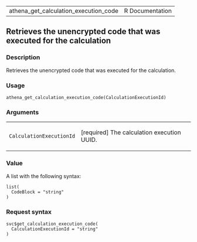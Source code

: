 <table style="width: 100%;">
<tbody>
<tr class="odd">
<td>athena_get_calculation_execution_code</td>
<td style="text-align: right;">R Documentation</td>
</tr>
</tbody>
</table>

## Retrieves the unencrypted code that was executed for the calculation

### Description

Retrieves the unencrypted code that was executed for the calculation.

### Usage

    athena_get_calculation_execution_code(CalculationExecutionId)

### Arguments

<table>
<colgroup>
<col style="width: 35%" />
<col style="width: 65%" />
</colgroup>
<tbody>
<tr class="odd">
<td><code
id="athena_get_calculation_execution_code_:_CalculationExecutionId">CalculationExecutionId</code></td>
<td><p>[required] The calculation execution UUID.</p></td>
</tr>
</tbody>
</table>

### Value

A list with the following syntax:

    list(
      CodeBlock = "string"
    )

### Request syntax

    svc$get_calculation_execution_code(
      CalculationExecutionId = "string"
    )
